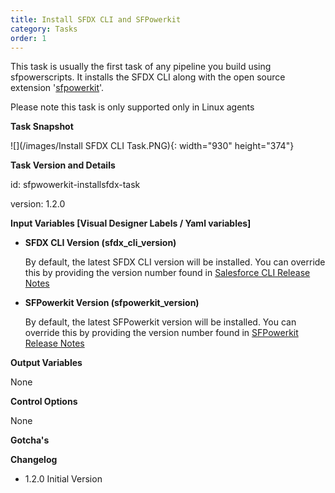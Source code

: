 ```yaml
---
title: Install SFDX CLI and SFPowerkit
category: Tasks
order: 1
---
```


This task is usually the first task of any pipeline you build using sfpowerscripts. It installs the SFDX CLI along with the open source extension '[sfpowerkit](https://github.com/Accenture/sfpowerkit)'.&nbsp;

Please note this task is only supported only in Linux agents

**Task Snapshot**

![](/images/Install SFDX CLI Task.PNG){: width="930" height="374"}

**Task Version and Details**

id: sfpwowerkit-installsfdx-task

version: 1.2.0

**Input Variables [Visual Designer Labels / Yaml variables]**

- **SFDX CLI Version (sfdx_cli_version)** 
    
     By default, the latest SFDX CLI version will be installed. You can override this by providing the version number found in [Salesforce CLI Release Notes](https://developer.salesforce.com/media/salesforce-cli/releasenotes.html)

- **SFPowerkit Version (sfpowerkit_version)** 
    
    By default, the latest SFPowerkit version will be installed. You can override this by providing the version number found in [SFPowerkit Release Notes](https://github.com/Accenture/sfpowerkit/releases)


**Output Variables**

None

**Control Options**

None

**Gotcha's**


**Changelog**

- 1.2.0  Initial Version 

